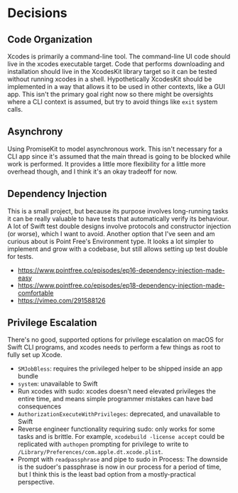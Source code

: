 # Decisions

## Code Organization

Xcodes is primarily a command-line tool. The command-line UI code should live in the xcodes executable target. Code that performs downloading and installation should live in the XcodesKit library target so it can be tested without running xcodes in a shell. Hypothetically XcodesKit should be implemented in a way that allows it to be used in other contexts, like a GUI app. This isn't the primary goal right now so there might be oversights where a CLI context is assumed, but try to avoid things like `exit` system calls.

## Asynchrony

Using PromiseKit to model asynchronous work. This isn't necessary for a CLI app since it's assumed that the main thread is going to be blocked while work is performed. It provides a little more flexibility for a little more overhead though, and I think it's an okay tradeoff for now.

## Dependency Injection

This is a small project, but because its purpose involves long-running tasks it can be really valuable to have tests that automatically verify its behaviour. A lot of Swift test double designs involve protocols and constructor injection (or worse), which I want to avoid. Another option that I've seen and am curious about is Point Free's Environment type. It looks a lot simpler to implement and grow with a codebase, but still allows setting up test double for tests.

- https://www.pointfree.co/episodes/ep16-dependency-injection-made-easy
- https://www.pointfree.co/episodes/ep18-dependency-injection-made-comfortable
- https://vimeo.com/291588126

## Privilege Escalation

There's no good, supported options for privilege escalation on macOS for Swift CLI programs, and xcodes needs to perform a few things as root to fully set up Xcode.

- `SMJobBless`: requires the privileged helper to be shipped inside an app bundle
- `system`: unavailable to Swift
- Run xcodes with sudo: xcodes doesn't need elevated privileges the entire time, and means simple programmer mistakes can have bad consequences
- `AuthorizationExecuteWithPrivileges`: deprecated, and unavailable to Swift
- Reverse engineer functionality requiring sudo: only works for some tasks and is brittle. For example, `xcodebuild -license accept` could be replicated with `authopen` prompting for privilege to write to `/Library/Preferences/com.apple.dt.xcode.plist`.
- Prompt with `readpassphrase` and pipe to sudo in Process: The downside is the sudoer's passphrase is now in our process for a period of time, but I think this is the least bad option from a mostly-practical perspective.
